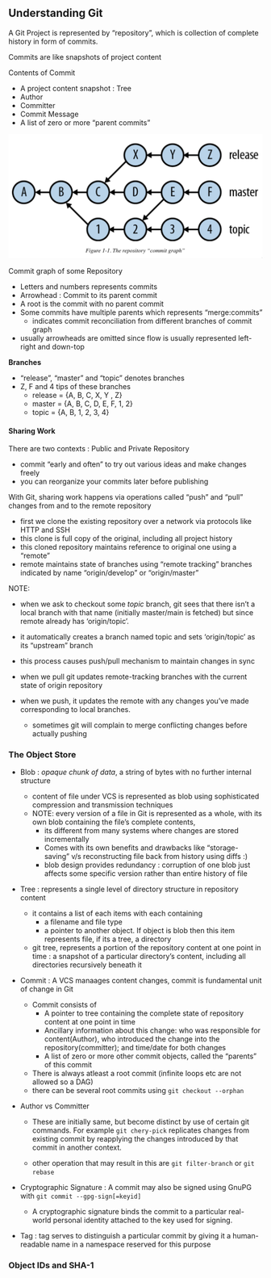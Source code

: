 ## Understanding Git

A Git Project is represented by “repository”, which is collection of complete history in form of commits.

Commits are like snapshots of project content

Contents of Commit

- A project content snapshot : Tree
- Author
- Committer
- Commit Message
- A list of zero or more “parent commits”

![image-20230305121140841](ch1.assets/image-20230305121140841.png)

Commit graph of some Repository

- Letters and numbers represents commits
- Arrowhead : Commit to its parent commit
- A root is the commit with no parent commit
- Some commits have multiple parents which represents “merge:commits”
    - indicates commit reconciliation from different branches of commit graph
- usually arrowheads are omitted since flow is usually represented left-right and down-top

**Branches**

- “release”, “master” and “topic” denotes branches
- Z, F and 4 tips of these branches
    - release = {A, B, C, X, Y , Z}
    - master = {A, B, C, D, E, F, 1, 2}
    - topic = {A, B, 1, 2, 3, 4}

#### Sharing Work

There are two contexts : Public and Private Repository

- commit “early and often” to try out various ideas and make changes freely
- you can reorganize your commits later before publishing

With Git, sharing work happens via operations called “push” and “pull” changes from and to the remote repository

- first we clone the existing repository over a network via protocols like HTTP and SSH
- this clone is full copy of the original, including all project history
- this cloned repository maintains reference to original one using a “remote”
- remote maintains state of branches using “remote tracking” branches indicated by name “origin/develop” or “origin/master”

NOTE:

- when we ask to checkout some *topic* branch, git sees that there isn’t a local branch with that name (initially master/main is fetched) but since remote already has ‘origin/topic’.
- it automatically creates a branch named topic and sets ‘origin/topic’ as its “upstream” branch
- this process causes push/pull mechanism to maintain changes in sync

- when we pull git updates remote-tracking branches with the current state of origin repository
- when we push, it updates the remote with any changes you’ve made corresponding to local branches.
    - sometimes git will complain to merge conflicting changes before actually pushing

### The Object Store

- Blob : *opaque chunk of data*, a string of bytes with no further internal structure
    - content of file under VCS is represented as blob using sophisticated compression and transmission techniques
    - NOTE: every version of a file in Git is represented as a whole, with its own blob containing the file’s complete contents,
        - its different from many systems where changes are stored incrementally
        - Comes with its own benefits and drawbacks like “storage-saving” v/s reconstructing file back from history using diffs :)
        - blob design provides redundancy : corruption of one blob just affects some specific version rather than entire history of file
- Tree : represents a single level of directory structure in repository content
    - it contains a list of each items with each containing
        - a filename and file type
        - a pointer to another object. If object is blob then this item represents file, if its a tree, a directory
    - git tree, represents a portion of the repository content at one point in time : a snapshot of a particular directory’s content, including all directories recursively beneath it
- Commit : A VCS manaages content changes, commit is fundamental unit of change in Git
    - Commit consists of
        - A pointer to tree containing the complete state of repository content at one point in time
        - Ancillary information about this change: who was responsible for content(Author), who introduced the change into the repository(committer); and time/date for both changes
        - A list of zero or more other commit objects, called the “parents” of this commit
    - There is always atleast a root commit (infinite loops etc are not allowed so a DAG)
    - there can be several root commits using `git checkout --orphan`

- Author vs Committer

    - These are initially same, but become distinct by use of certain git commands. For example `git chery-pick` replicates changes from existing commit by reapplying the changes introduced by that commit in another context.

    - other operation that may result in this are `git filter-branch` or `git rebase`

- Cryptographic Signature : A commit may also be signed using GnuPG with `git commit --gpg-sign[=keyid]`
    - A cryptographic signature binds the commit to a particular real-world personal identity attached to the key used for signing.
- Tag : tag serves to distinguish a particular commit by giving it a human-readable name in a namespace reserved for this purpose

### Object IDs and SHA-1

